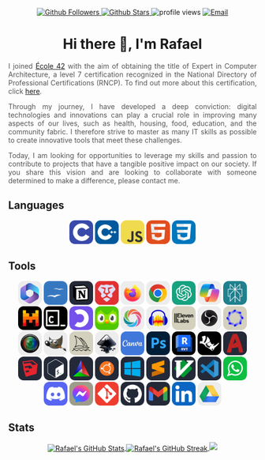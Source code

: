 <p align="center">
  <!-- Badges GitHub Followers et Stars -->
  <a href="https://github.com/raveriss?tab=followers">
    <img src="https://img.shields.io/github/followers/raveriss?style=flat" alt="Github Followers"/>
  </a>
  <a href="https://github.com/raveriss?tab=repositories">
    <img src="https://img.shields.io/github/stars/raveriss?style=flat" alt="Github Stars"/>
  </a>
  <!-- Badge Visites avec style cohérent -->
  <img src="https://komarev.com/ghpvc/?username=raveriss&color=blue&style=flat" alt="profile views" />
  <!-- Badge Email personnalisé avec shields.io -->
  <a href="mailto:verissimo.r@gmail.com">
    <img src="https://img.shields.io/badge/-verissimo.r%40gmail.com-blue?style=flat&logo=gmail&logoColor=white" alt="Email"/>
  </a>
</p>

### 
<h1 align="center">Hi there 👋, I'm Rafael</h1>

<div style="text-align: justify; color: #555;">

I joined [École 42](https://42.fr/en/homepage/) with the aim of obtaining the title of Expert in Computer Architecture, a level 7 certification recognized in the National Directory of Professional Certifications (RNCP). To find out more about this certification, click [here](https://www.francecompetences.fr/recherche/rncp/36137/).

Through my journey, I have developed a deep conviction: digital technologies and innovations can play a crucial role in improving many aspects of our lives, such as health, housing, food, education, and the community fabric. I therefore strive to master as many IT skills as possible to create innovative tools that meet these challenges.

Today, I am looking for opportunities to leverage my skills and passion to contribute to projects that have a tangible positive impact on our society. If you share this vision and are looking to collaborate with someone determined to make a difference, please contact me.
</div>

## Languages
<p align="center">
    <img src="https://github.com/raveriss/skill-icons/blob/main/C.png" height="48" />
    <img src="https://github.com/raveriss/skill-icons/blob/main/CPP.png" height="48" />
    <img src="https://github.com/raveriss/skill-icons/blob/main/JavaScript.png" height="48" />
    <img src="https://github.com/raveriss/skill-icons/blob/main/HTML.png" height="48" />
    <img src="https://github.com/raveriss/skill-icons/blob/main/CSS.png" height="48" />
</p>

## Tools
<p align="center">
        <img src="https://github.com/raveriss/skill-icons/blob/main/Microsoft_365.png" height="48" />
        <img src="https://github.com/raveriss/skill-icons/blob/main/openoffice.png" height="48" />
        <img src="https://github.com/raveriss/skill-icons/blob/main/Notion-Dark.png" height="48" />
        <img src="https://github.com/raveriss/skill-icons/blob/main/brave.png" height="48" />
        <img src="https://github.com/raveriss/skill-icons/blob/main/firefox.png" height="48" />
        <img src="https://github.com/raveriss/skill-icons/blob/main/icone_crome.png" height="48" />
        <img src="https://github.com/raveriss/skill-icons/blob/main/chatgpt.png" height="48" />
        <img src="https://github.com/raveriss/skill-icons/blob/main/copilot.png" height="48" />
        <img src="https://github.com/raveriss/skill-icons/blob/main/perplexity.png" height="48" />
        <img src="https://github.com/raveriss/skill-icons/blob/main/mistral.png" height="48" />
        <img src="https://github.com/raveriss/skill-icons/blob/main/codecademy.png" height="48" />
        <img src="https://github.com/raveriss/skill-icons/blob/main/openclassroom.png" height="48" />
        <img src="https://github.com/raveriss/skill-icons/blob/main/duolingo.png" height="48" />
        <img src="https://github.com/raveriss/skill-icons/blob/main/sololearn.png" height="48" />
        <img src="https://github.com/raveriss/skill-icons/blob/main/icone_audacity.png" height="48" />
        <img src="https://github.com/raveriss/skill-icons/blob/main/eleven_labs.png" height="48" />
        <img src="https://github.com/raveriss/skill-icons/blob/main/OBS_Studio_Logo.png" height="48" />
        <img src="https://github.com/raveriss/skill-icons/blob/main/synthesia.png" height="48" />
        <img src="https://github.com/raveriss/skill-icons/blob/main/icone_simple_screen_recorder.png" height="48" />
        <img src="https://github.com/raveriss/skill-icons/blob/main/gimp.png" height="48" />
        <img src="https://github.com/raveriss/skill-icons/blob/main/midJourney.png" height="48" />
        <img src="https://github.com/raveriss/skill-icons/blob/main/inkscape.png" height="48" />
        <img src="https://github.com/raveriss/skill-icons/blob/main/canva.png" height="48" />
        <img src="https://github.com/raveriss/skill-icons/blob/main/Photoshop.png" height="48" />
        <img src="https://github.com/raveriss/skill-icons/blob/main/revit.png" height="48" />
        <img src="https://github.com/raveriss/skill-icons/blob/main/rhinoceros.png" height="48" />
        <img src="https://github.com/raveriss/skill-icons/blob/main/AutoCAD-Dark.png" height="48" />
        <img src="https://github.com/raveriss/skill-icons/blob/main/Sketchup-Dark.png" height="48" />
        <img src="https://github.com/raveriss/skill-icons/blob/main/Bash-Dark.png" height="48" />
        <img src="https://github.com/raveriss/skill-icons/blob/main/CMake-Dark.png" height="48" />
        <img src="https://github.com/raveriss/skill-icons/blob/main/Ubuntu-Dark.png" height="48" />
        <img src="https://github.com/raveriss/skill-icons/blob/main/Windows-Dark.png" height="48" />
        <img src="https://github.com/raveriss/skill-icons/blob/main/Sublime-Dark.png" height="48" />
        <img src="https://github.com/raveriss/skill-icons/blob/main/VIM-Dark.png" height="48" />
        <img src="https://github.com/raveriss/skill-icons/blob/main/VSCode-Dark.png" height="48" />
        <img src="https://github.com/raveriss/skill-icons/blob/main/whatsapp.png" height="48" />
        <img src="https://github.com/raveriss/skill-icons/blob/main/Discord.png" height="48" />
        <img src="https://github.com/raveriss/skill-icons/blob/main/messenger-icon.png" height="48" />
        <img src="https://github.com/raveriss/skill-icons/blob/main/icone_git.png" height="48" />
        <img src="https://github.com/raveriss/skill-icons/blob/main/Github-Dark.png" height="48" />
        <img src="https://github.com/raveriss/skill-icons/blob/main/icone_gmail.png" height="48" />
        <img src="https://github.com/raveriss/skill-icons/blob/main/LinkedIn.png" height="48" />
        <img src="https://github.com/raveriss/skill-icons/blob/main/icone_drive.png" height="48" />
</p>

## Stats
<p align="center">
  <a href="https://github.com/raveriss">
    <img align="center" src="https://github-readme-stats.vercel.app/api?username=raveriss&show_icons=true&theme=tokyonight" alt="Rafael's GitHub Stats" />
  </a>
  <a href="https://github.com/raveriss">
    <img align="center" src="https://github-readme-streak-stats.herokuapp.com/?user=raveriss&theme=tokyonight" alt="Rafael's GitHub Streak" />
  </a>
  <!-- La carte de graphique de contributions pourrait être temporairement enlevée si elle ne s'affiche pas correctement -->
  <!-- <a href="https://github.com/raveriss">
    <img align="center" src="https://activity-graph.herokuapp.com/graph?username=raveriss&theme=github" alt="Rafael's Contribution Graph" />
  </a> -->
  <a href="https://github.com/raveriss">
    <img src="https://github-readme-stats.vercel.app/api/top-langs/?username=raveriss&layout=compact&theme=tokyonight" />
  </a>
</p>











